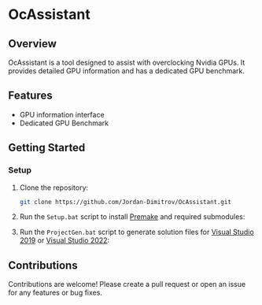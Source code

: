 # OcAssistant
## Overview
OcAssistant is a tool designed to assist with overclocking Nvidia GPUs. It provides detailed GPU information and has a dedicated GPU benchmark.

## Features
 - GPU information interface
 - Dedicated GPU Benchmark

## Getting Started
### Setup

1. Clone the repository:
    ```sh
    git clone https://github.com/Jordan-Dimitrov/OcAssistant.git
    ```

2. Run the `Setup.bat` script to install [Premake](https://premake.github.io/) and required submodules:

3. Run the `ProjectGen.bat` script to generate solution files for [Visual Studio 2019](https://visualstudio.microsoft.com/vs/older-downloads/) or [Visual Studio 2022](https://visualstudio.microsoft.com/vs/):

## Contributions

Contributions are welcome! Please create a pull request or open an issue for any features or bug fixes.
